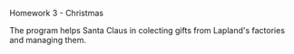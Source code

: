 Homework 3 - Christmas

The program helps Santa Claus in colecting gifts from Lapland's factories and managing them.
